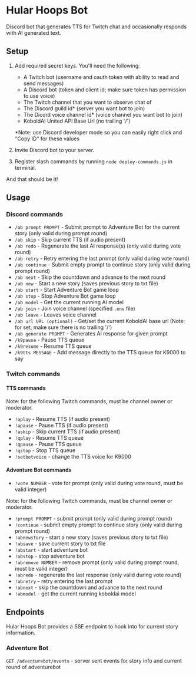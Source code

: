 # Hular Hoops Bot

Discord bot that generates TTS for Twitch chat and occasionally responds with AI generated text.

## Setup

1. Add required secret keys. You'll need the following:

   - A Twitch bot (username and oauth token with ability to read and send messages)
   - A Discord bot (token and client id; make sure token has permission to use voice)
   - The Twitch channel that you want to observe chat of
   - The Discord guild id\* (server you want bot to join)
   - The Dicord voice channel id\* (voice channel you want bot to join)
   - KoboldAI United API Base Url (no trailing '/')

   \*Note: use Discord developer mode so you can easily right click and "Copy ID" for these values

2. Invite Discord bot to your server.
3. Register slash commands by running `node deploy-commands.js` in terminal.

And that should be it!

## Usage

### Discord commands

- `/ab prompt PROMPT` - Submit prompt to Adventure Bot for the current story (only valid during prompt round)
- `/ab skip` - Skip current TTS (if audio present)
- `/ab redo` - Regenerate the last AI response(s) (only valid during vote round)
- `/ab retry` - Retry entering the last prompt (only valid during vote round)
- `/ab continue` - Submit empty prompt to continue story (only valid during prompt round)
- `/ab next` - Skip the countdown and advance to the next round
- `/ab new` - Start a new story (saves previous story to txt file)
- `/ab start` - Start Adventure Bot game loop
- `/ab stop` - Stop Adventure Bot game loop
- `/ab model` - Get the current running AI model
- `/ab join` - Join voice channel (specified `.env` file)
- `/ab leave` - Leaves voice channel
- `/ab url URL (optional)` - Get/set the current KoboldAI base url (Note: for set, make sure there is no trailing '/')
- `/ab generate PROMPT` - Generates AI response for given prompt
- `/k9pause` - Pause TTS queue
- `/k9resume` - Resume TTS queue
- `/k9tts MESSAGE` - Add message directly to the TTS queue for K9000 to say

### Twitch commands

#### TTS commands

Note: for the following Twitch commands, must be channel owner or moderator.

- `!aplay` - Resume TTS (if audio present)
- `!apause` - Pause TTS (if audio present)
- `!askip` - Skip current TTS (if audio present)
- `!qplay` - Resume TTS queue
- `!qpause` - Pause TTS queue
- `!qstop` - Stop TTS queue
- `!setbotvoice` - change the TTS voice for K9000

#### Adventure Bot commands

- `!vote NUMBER` - vote for prompt (only valid during vote round, must be valid integer)

Note: for the following Twitch commands, must be channel owner or moderator.

- `!prompt PROMPT` - submit prompt (only valid during prompt round)
- `!continue` - submit empty prompt to continue story (only valid during prompt round)
- `!abnewstory` - start a new story (saves previous story to txt file)
- `!absave` - save current story to txt file
- `!abstart` - start adventure bot
- `!abstop` - stop adventure bot
- `!abremove NUMBER` - remove prompt (only valid during prompt round, must be valid integer)
- `!abredo` - regenerate the last response (only valid during vote round)
- `!abretry` - retry entering the last prompt
- `!abnext` - skip the countdown and advance to the next round
- `!abmodel` - get the current running koboldai model

## Endpoints

Hular Hoops Bot provides a SSE endpoint to hook into for current story information.

### Adventure Bot

`GET /adventurebot/events` - server sent events for story info and current round of adventurebot
